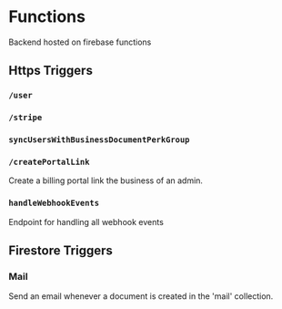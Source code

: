 

# Functions

Backend hosted on firebase functions

## Https Triggers

### `/user`

### `/stripe`

### `syncUsersWithBusinessDocumentPerkGroup`

### `/createPortalLink`

Create a billing portal link the business of an admin.

### `handleWebhookEvents`

Endpoint for handling all webhook events

## Firestore Triggers

### Mail

Send an email whenever a document is created in the 'mail' collection.